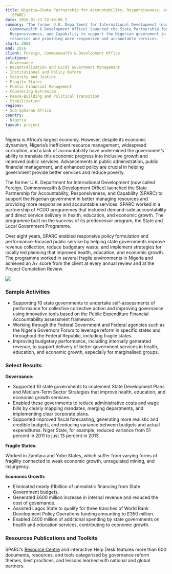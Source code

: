 ```yaml
---
title: Nigeria—State Partnership for Accountability, Responsiveness, and Capability
  (SPARC)
date: 2016-01-21 22:40:00 Z
summary: 'The former U.K. Department for International Development (now called Foreign,
  Commonwealth & Development Office) launched the State Partnership for Accountability,
  Responsiveness, and Capability to support the Nigerian government in better managing
  resources and providing more responsive and accountable services. '
start: 2008
end: 2016
client: Foreign, Commonwealth & Development Office
solutions:
- Governance
- Decentralization and Local Government Management
- Institutional and Policy Reform
- Security and Justice
- Fragile States
- Public Financial Management
- Countering Extremism
- Peace-Building and Political Transition
- Stabilization
regions:
- Sub-Saharan Africa
country:
- Nigeria
layout: project
---
```


Nigeria is Africa’s largest economy. However, despite its economic dynamism, Nigeria’s inefficient resource management, widespread corruption, and a lack of accountability have undermined the government’s ability to translate this economic progress into inclusive growth and improved public services. Advancements in public administration, public financial management, and enhanced policy are crucial in helping government provide better services and reduce poverty.

The former U.K. Department for International Development (now called Foreign, Commonwealth & Development Office) launched the State Partnership for Accountability, Responsiveness, and Capability (SPARC) to support the Nigerian government in better managing resources and providing more responsive and accountable services. SPARC worked in a partnership of FCDO programmes that included demand-side accountability and direct service delivery in health, education, and economic growth. The programme built on the success of its predecessor program, the State and Local Government Programme. 

Over eight years, SPARC enabled responsive policy formulation and performance-focused public service by helping state governments improve revenue collection, reduce budgetary waste, and implement strategies for locally led planning that improved health, education, and economic growth. The programme worked in several fragile environments in Nigeria and achieved an A+ score from the client at every annual review and at the Project Completion Review.

![](/uploads/SPARCtax.jpg)

### Sample Activities

* Supporting 10 state governments to undertake self-assessments of performance for collective corrective action and improving governance using innovative tools based on the Public Expenditure Financial Accountability assessment framework.
* Working through the Federal Government and Federal agencies such as the Nigeria Governors Forum to leverage reform in specific states and throughout the Federal Republic, including fragile states.
* Improving budgetary performance, including internally generated revenue, to support delivery of better government services in health, education, and economic growth, especially for marginalised groups.

### Select Results

**Governance:**

* Supported 10 state governments to implement State Development Plans and Medium-Term Sector Strategies that improve health, education, and economic growth services. 
* Enabled these governments to reduce administrative costs and wage bills by clearly mapping mandates, merging departments, and implementing clear corporate plans. 
* Supported improved fiscal forecasting, generating more realistic and credible budgets, and reducing variance between budgets and actual expenditures. Niger State, for example, reduced variance from 51 percent in 2011 to just 13 percent in 2013. 

**Fragile States:**

Worked in Zamfara and Yobe States, which suffer from varying forms of fragility connected to weak economic growth, unregulated mining, and insurgency.

**Economic Growth:**

* Eliminated nearly £1billion of unrealistic financing from State Government budgets.
* Generated £600 million increase in internal revenue and reduced the cost of governance. 
* Assisted Lagos State to qualify for three tranches of World Bank Development Policy Operations funding amounting to £350 million. 
* Enabled £400 million of additional spending by state governments on health and education services, contributing to economic growth.

### Resources Publications and Toolkits

SPARC’s [Resource Centre](http://www.sparc-nigeria.com/RC/) and interactive Help Desk features more than 600 documents, resources, and tools categorised by governance reform themes, best practices, and lessons learned with national and global partners.